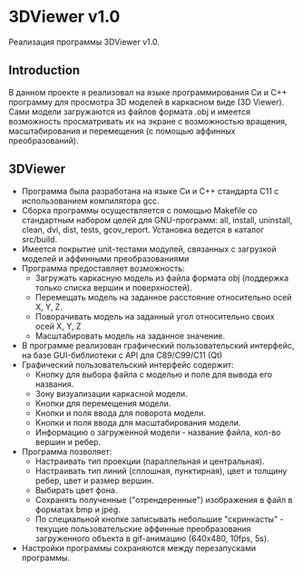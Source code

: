 # 3DViewer v1.0

Реализация программы 3DViewer v1.0.

## Introduction

В данном проекте я реализовал на языке программирования Си и C++ программу для просмотра 3D моделей в каркасном виде (3D Viewer). Сами модели загружаются из файлов формата .obj и имеется возможность просматривать их на экране с возможностью вращения, масштабирования и перемещения (с помощью аффинных преобразований).

## 3DViewer

- Программа была разработана на языке Си и C++ стандарта C11 с использованием компилятора gcc.
- Сборка программы осуществляется с помощью Makefile со стандартным набором целей для GNU-программ: all, install, uninstall, clean, dvi, dist, tests, gcov_report. Установка ведется в каталог src/build.
- Имеется покрытие unit-тестами модулей, связанных с загрузкой моделей и аффинными преобразованиями
- Программа предоставляет возможность:
    - Загружать каркасную модель из файла формата obj (поддержка только списка вершин и поверхностей).
    - Перемещать модель на заданное расстояние относительно осей X, Y, Z.
    - Поворачивать модель на заданный угол относительно своих осей X, Y, Z
    - Масштабировать модель на заданное значение.
- В программе реализован графический пользовательский интерфейс, на базе GUI-библиотеки с API для C89/C99/C11 (Qt)
- Графический пользовательский интерфейс содержит:
    - Кнопку для выбора файла с моделью и поле для вывода его названия.
    - Зону визуализации каркасной модели.
    - Кнопки для перемещения модели. 
    - Кнопки и поля ввода для поворота модели. 
    - Кнопки и поля ввода для масштабирования модели.  
    - Информацию о загруженной модели - название файла, кол-во вершин и ребер.
- Программа позволяет:
    - Настраивать тип проекции (параллельная и центральная).
    - Настраивать тип линий (сплошная, пунктирная), цвет и толщину ребер, цвет и размер вершин.
    - Выбирать цвет фона.
    - Сохранять полученные ("отрендеренные") изображения в файл в форматах bmp и jpeg.
    - По специальной кнопке записывать небольшие "скринкасты" - текущие пользовательские аффинные преобразования загруженного объекта в gif-анимацию (640x480, 10fps, 5s).
- Настройки программы сохраняются между перезапусками программы.

